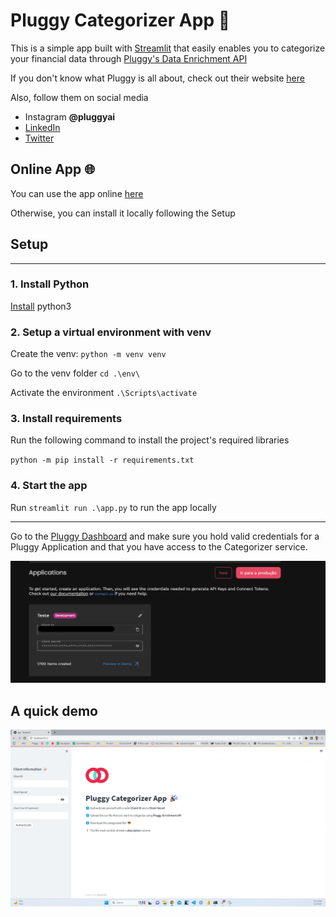
# Pluggy Categorizer App :tada: 

This is a simple app built with [Streamlit](https://streamlit.io/) that easily enables you to categorize your financial data through [Pluggy's Data Enrichment API](https://pluggy.notion.site/Data-Enrichment-Documentation-a118201ab35f432280584418d8de2928)

If you don't know what Pluggy is all about, check out their website [here](https://pluggy.ai/en)

Also, follow them on social media
- Instagram **@pluggyai**
- [LinkedIn](https://www.linkedin.com/company/pluggyai/) 
- [Twitter](https://twitter.com/pluggyai)

## Online App :globe_with_meridians:

You can use the app online [here](https://pluggycategorizer.streamlit.app/)

Otherwise, you can install it locally following the Setup

## Setup 
--- 

### 1. **Install Python** 
  [Install](https://www.python.org/downloads/) python3 
  
### 2. **Setup a virtual environment with venv** 
   Create the venv: `python -m venv venv` 
   
   Go to the venv folder `cd .\env\` 
   
   Activate the environment `.\Scripts\activate` 
   
### 3. **Install requirements** 

Run the following command to install the project's required libraries 

`python -m pip install -r requirements.txt`

### 4. **Start the app** 

Run `streamlit run .\app.py` to run the app locally

---

Go to the [Pluggy Dashboard](https://dashboard.pluggy.ai/) and make sure you hold valid credentials for a Pluggy Application and that you have access to the Categorizer service. 

![pluggy_credentials](https://github.com/Heitorcp/pluggy_enrichment_app/blob/master/images/pluggy_credentials.png)


## A quick demo
![pluggy_demo](https://github.com/Heitorcp/pluggy_enrichment_app/blob/master/images/pluggy_app_demo.gif)

